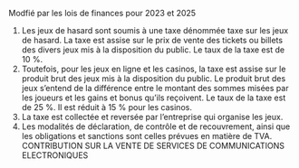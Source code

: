 Modfié par les lois de finances pour 2023 et 2025
1) Les jeux de hasard sont soumis à une taxe dénommée taxe sur les jeux de hasard.
La taxe est assise sur le prix de vente des tickets ou billets des divers jeux mis à la disposition du public. Le taux de la taxe est de 10 %.
2) Toutefois, pour les jeux en ligne et les casinos, la taxe est assise sur le produit brut des
jeux mis à la disposition du public. Le produit brut des jeux s’entend de la différence entre le montant des sommes misées par les joueurs et les gains et bonus qu’ils reçoivent.
Le taux de la taxe est de 25 %. Il est réduit à 15 % pour les casinos.
3) La taxe est collectée et reversée par l’entreprise qui organise les jeux.
3) Les modalités de déclaration, de contrôle et de recouvrement, ainsi que les
obligations et sanctions sont celles prévues en matière de TVA.
CONTRIBUTION SUR LA VENTE DE SERVICES DE COMMUNICATIONS ELECTRONIQUES